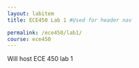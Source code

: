```yaml
---
layout: labitem
title: ECE450 Lab 1 #Used for header nav

permalink: /ece450/lab1/
course: ece450
---
```


Will host ECE 450 lab 1
